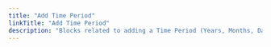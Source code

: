 ```yaml
---
title: "Add Time Period"
linkTitle: "Add Time Period"
description: "Blocks related to adding a Time Period (Years, Months, Days, Hours, Minutes, Seconds and Milliseconds) to a Date Time"
---
```

